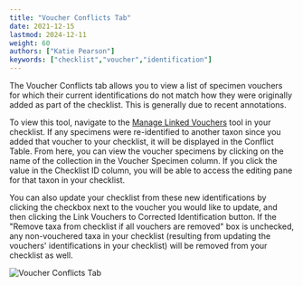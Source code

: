 ```yaml
---
title: "Voucher Conflicts Tab"
date: 2021-12-15
lastmod: 2024-12-11
weight: 60
authors: ["Katie Pearson"]
keywords: ["checklist","voucher","identification"]
---
```


The Voucher Conflicts tab allows you to view a list of specimen vouchers for which their current identifications do not match how they were originally added as part of the checklist. This is generally due to recent annotations.

To view this tool, navigate to the [Manage Linked Vouchers](adding_vouchers) tool in your checklist. If any specimens were re-identified to another taxon since you added that voucher to your checklist, it will be displayed in the Conflict Table. From here, you can view the voucher specimens by clicking on the name of the collection in the Voucher Specimen column. If you click the value in the Checklist ID column, you will be able to access the editing pane for that taxon in your checklist.

You can also update your checklist from these new identifications by clicking the checkbox next to the voucher you would like to update, and then clicking the Link Vouchers to Corrected Identification button. If the "Remove taxa from checklist if all vouchers are removed" box is unchecked, any non-vouchered taxa in your checklist (resulting from updating the vouchers' identifications in your checklist) will be removed from your checklist as well.

![Voucher Conflicts Tab](/img/voucherconflictstab.PNG)
